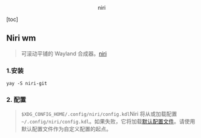 <center> niri </center>





[toc]





## Niri wm

> 可滚动平铺的 Wayland 合成器。[niri](https://github.com/YaLTeR/niri)







### 1.安装

```shell
yay -S niri-git 
```







### 2. 配置

> `$XDG_CONFIG_HOME/.config/niri/config.kdl`Niri 将从或加载配置`~/.config/niri/config.kdl`。如果失败，它将加载[默认配置文件](https://github.com/YaLTeR/niri/blob/main/resources/default-config.kdl)。请使用默认配置文件作为自定义配置的起点。

```shell

```

